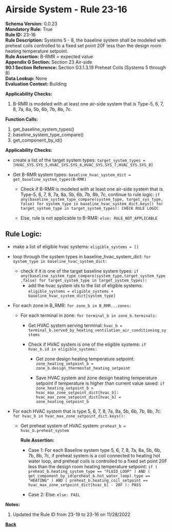 
# Airside System - Rule 23-16 

**Schema Version:** 0.0.23  
**Mandatory Rule:** True  
**Rule ID:** 23-16  
**Rule Description:** Systems 5 - 8, the baseline system shall be modeled with preheat coils controlled to a fixed set point 20F less than the design room heating temperature setpoint.  
**Rule Assertion:** B-RMR = expected value  
**Appendix G Section:** Section 23 Air-side  
**90.1 Section Reference:** Section G3.1.3.19 Preheat Coils (Systems 5 through 8)  
**Data Lookup:** None  
**Evaluation Context:** Building  

**Applicability Checks:**  

1. B-RMR is modeled with at least one air-side system that is Type-5, 6, 7, 8, 7a, 8a, 5b, 6b, 7b, 8b, 7c.  

**Function Calls:**  

1. get_baseline_system_types()
2. baseline_system_type_compare()
3. get_component_by_id()

**Applicability Checks:**  
- create a list of the target system types: `target_system_types = [HVAC_SYS.SYS_5,HVAC_SYS.SYS_6,HVAC_SYS.SYS_7,HVAC_SYS.SYS_8]`
- Get B-RMR system types: `baseline_hvac_system_dict = get_baseline_system_types(B-RMR)`

  - Check if B-RMR is modeled with at least one air-side system that is Type-5, 6, 7, 8, 7a, 8a, 5b, 6b, 7b, 8b, 7c, continue to rule logic: `if any(baseline_system_type_compare(system_type, target_sys_type, false) for system_type in baseline_hvac_system_dict.keys() for target_system_type in target_system_types): CHECK RULE LOGIC`

  - Else, rule is not applicable to B-RMR: `else: RULE_NOT_APPLICABLE`

## Rule Logic:  

- make a list of eligible hvac systems: `eligible_systems = []`
- loop through the system types in baseline_hvac_system_dict: `for system_type in baseline_hvac_system_dict:`
  - check if it is one of the target baseline system types: `if any(baseline_system_type_compare(system_type,target_system_type,false) for target_system_type in target_system_types):`
    - add the hvac system ids to the list of eligible systems: `eligible_systems = eligible_systems + baseline_hvac_system_dict[system_type]`
- For each zone in B_RMR: `for zone_b in B_RMR...zones:`

  - For each terminal in zone: `for terminal_b in zone_b.terminals:`

    - Get HVAC system serving terminal: `hvac_b = terminal_b.served_by_heating_ventilation_air_conditioning_systems`
  
    - Check if HVAC system is one of the eligible systems: `if hvac_b.id in eligible_systems:`

      - Get zone design heating temperature setpoint: `zone_heating_setpoint_b = zone_b.design_thermostat_heating_setpoint`

      - Save HVAC system and zone design heating temperature setpoint if temperature is higher than current value saved: `if zone_heating_setpoint_b > hvac_max_zone_setpoint_dict[hvac_b]: hvac_max_zone_setpoint_dict[hvac_b] = zone_heating_setpoint_b`

- For each HVAC system that is type 5, 6, 7, 8, 7a, 8a, 5b, 6b, 7b, 8b, 7c: `for hvac_b in hvac_max_zone_setpoint_dict.keys():`

  - Get preheat system of HVAC system: `preheat_b = hvac_b.preheat_system`

    **Rule Assertion:**

    - Case 1: For each Baseline system type 5, 6, 7, 8, 7a, 8a, 5b, 6b, 7b, 8b, 7c, if preheat system is a coil connected to heating hot water loop, and preheat coils is controlled to a fixed set point 20F less than the design room heating temperature setpoint: `if ( preheat_b.heating_system_type == "FLUID_LOOP" ) AND ( get_component_by_id(preheat_b.hot_water_loop).type == "HEATING" ) AND ( preheat_b.heating_coil_setpoint == hvac_max_zone_setpoint_dict[hvac_b] - 20F ): PASS`

    - Case 2: Else: `else: FAIL`

**Notes:**
1. Updated the Rule ID from 23-19 to 23-16 on 11/28/2022

**[Back](../_toc.md)**

